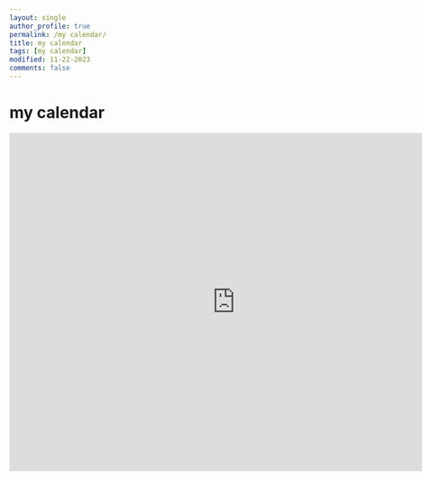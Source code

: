 ```yaml
---
layout: single
author_profile: true
permalink: /my calendar/
title: my calendar
tags: [my calendar]
modified: 11-22-2023
comments: false
---
```


# my calendar

<iframe src="https://calendar.google.com/calendar/embed?src=ilya.j.h.d%40gmail.com&ctz=Asia%2FTehran" style="border: 0" width="800" height="600" frameborder="0" scrolling="no"></iframe>


